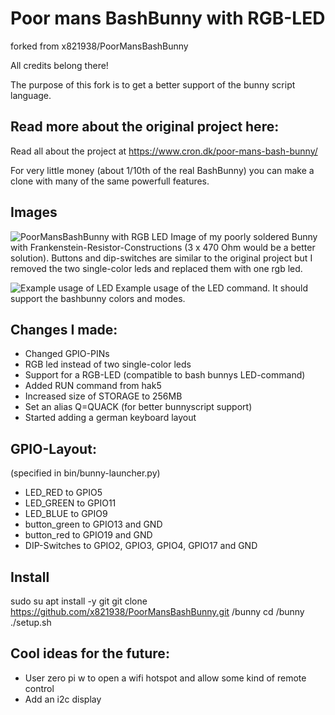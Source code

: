 # Poor mans BashBunny with RGB-LED

forked from x821938/PoorMansBashBunny

All credits belong there!

The purpose of this fork is to get a better support of the bunny script language.

## Read more about the original project here:

Read all about the project at https://www.cron.dk/poor-mans-bash-bunny/

For very little money (about 1/10th of the real BashBunny) you can make a clone with many of the same powerfull features.

## Images

![PoorMansBashBunny with RGB LED](https://raw.githubusercontent.com/schneebonus/PoorMansBashBunny/master/images/poorbunny.jpg)
Image of my poorly soldered Bunny with Frankenstein-Resistor-Constructions (3 x 470 Ohm would be a better solution).
Buttons and dip-switches are similar to the original project but I removed the two single-color leds and replaced them with one rgb led.

![Example usage of LED](https://raw.githubusercontent.com/schneebonus/PoorMansBashBunny/master/images/bashbunny_rickroll.png)
Example usage of the LED command. It should support the bashbunny colors and modes.

## Changes I made:
- Changed GPIO-PINs
- RGB led instead of two single-color leds
- Support for a RGB-LED (compatible to bash bunnys LED-command)
- Added RUN command from hak5
- Increased size of STORAGE to 256MB
- Set an alias Q=QUACK (for better bunnyscript support)
- Started adding a german keyboard layout

## GPIO-Layout:
(specified in bin/bunny-launcher.py)
- LED_RED to GPIO5
- LED_GREEN to GPIO11
- LED_BLUE to GPIO9
- button_green to GPIO13 and GND
- button_red to GPIO19 and GND
- DIP-Switches to GPIO2, GPIO3, GPIO4, GPIO17 and GND

## Install
sudo su
apt install -y git
git clone https://github.com/x821938/PoorMansBashBunny.git /bunny
cd /bunny
./setup.sh

## Cool ideas for the future:
- User zero pi w to open a wifi hotspot and allow some kind of remote control
- Add an i2c display
